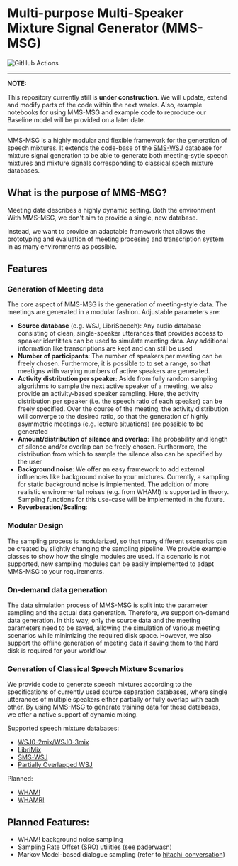 # Multi-purpose Multi-Speaker Mixture Signal Generator (MMS-MSG)

![GitHub Actions](https://github.com/fgnt/mms_msg/actions/workflows/pytest.yml/badge.svg)

---
**NOTE:**

This repository currently still is **under construction**.
We will update, extend and modify parts of the code within the next weeks.
Also, example notebooks for using MMS-MSG and example code to reproduce our 
Baseline model will be provided on a later date. 

---
MMS-MSG is a highly modular and flexible framework for the generation of speech mixtures.
It extends the code-base of the [SMS-WSJ]() database 
for mixture signal generation to be able to generate both meeting-sytle speech mixtures and 
mixture signals corresponding to classical spech mixture databases.



## What is the purpose of MMS-MSG?
Meeting data describes a highly dynamic setting. Both the environment
With MMS-MSG, we don't aim to provide a single, new database.

Instead,  we want to provide an adaptable framework that allows the prototyping and evaluation of meeting 
procesing and transcription system in as many environments as possible.


## Features

### Generation of Meeting data
The core aspect of MMS-MSG is the generation of meeting-style data. The meetings are generated in a modular fashion.
Adjustable parameters are:
 * **Source database** (e.g. WSJ, LibriSpeech): Any audio database consisting of clean, single-speaker utterances 
  that provides access to speaker identitites can be used to simulate meeting data. Any additional information like
  transcriptions are kept and can still be used
 * **Number of participants**:  The number of speakers per meeting can be freely chosen. Furthermore, it is possible to
 to set a range, so that meetigns with varying numbers of active speakers are generated.
 * **Activity distribution per speaker**: Aside from fully random sampling algorithms to sample the next active speaker of
   a meeting, we also provide an activity-based speaker sampling. Here, the activity distribution per speaker (i.e. the speech ratio of each speaker)
 can be freely specified. Over the course of the meeting, the activity distribution will converge to the desired ratio,
 so that the generation of highly asymmetric meetings (e.g. lecture situations) are possible to be generated
 * **Amount/distribution of silence and overlap**:
   The probability and length of silence and/or overlap can be freely chosen. Furthermore, the distribution from which to sample the silence
   also can be specified by the user
 * **Background noise**: We offer an easy framework to add external influences like background noise to your mixtures.
 Currently, a sampling for static background noise is implemented. The addition of more realistic environmental noises 
 (e.g. from WHAM!) is supported in theory. Sampling functions for this use-case will be implemented in the future. 
 * **Reverberation/Scaling**:

### Modular Design
The sampling process is modularized, so that many different scenarios can be created by slightly changing the sampling 
pipeline. We provide example classes to show how the single modules are used. If a scenario is not supported, 
new sampling modules can be easily implemented to adapt MMS-MSG to your requirements.

### On-demand data generation
The data simulation process of MMS-MSG is split into the parameter sampling and the actual data generation.
Therefore, we support on-demand data generation. In this way, only the source data and the meeting parameters need to 
be saved, allowing the simulation of various meeting scenarios while minimizing the required disk space.
However, we also support the offline generation of meeting data if saving them to the hard disk is required for your 
workflow.

### Generation of Classical Speech Mixture Scenarios
We provide code to  generate speech mixtures according to the specifications of currently used source separation databases, where
single utterances of multiple speakers either partially or fully overlap with each other.
By using MMS-MSG to generate training data for these databases, we offer a native support of dynamic mixing.

Supported speech mixture databases:
 * [WSJ0-2mix/WSJ0-3mix]()
 * [LibriMix]()
 * [SMS-WSJ]()
 * [Partially Overlapped WSJ]()

Planned:
 * [WHAM!]()
 * [WHAMR!]()




## Planned Features:
  * WHAM! background noise sampling
  * Sampling Rate Offset (SRO) utilities (see [paderwasn]())
  * Markov Model-based dialogue sampling (refer to [hitachi_conversation]()) 